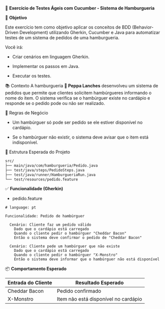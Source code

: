 🍔 **Exercício de Testes Ágeis com Cucumber - Sistema de Hamburgueria**

🎯 **Objetivo**

Este exercício tem como objetivo aplicar os conceitos de BDD (Behavior-Driven Development) utilizando Gherkin, Cucumber e Java para automatizar testes de um sistema de pedidos de uma hamburgueria.

Você irá:

- Criar cenários em linguagem Gherkin.

- Implementar os passos em Java.

- Executar os testes.

📚 Contexto
A hamburgueria **🐷 Peppa Lanches** desenvolveu um sistema de pedidos que permite que clientes solicitem hambúrgueres informando o nome do item. O sistema verifica se o hambúrguer existe no cardápio e responde se o pedido pode ou não ser realizado.

🧪 Regras de Negócio
- Um hambúrguer só pode ser pedido se ele estiver disponível no cardápio.

- Se o hambúrguer não existir, o sistema deve avisar que o item está indisponível.

📂 Estrutura Esperada do Projeto
```bash
src/
├── main/java/com/hamburgueria/Pedido.java
├── test/java/steps/PedidoSteps.java
├── test/java/runner/HamburgueriaRun.java
└── test/resources/pedido.feature
```
✅ **Funcionalidade (Gherkin)**

- pedido.feature
```gherkin
# language: pt

Funcionalidade: Pedido de hambúrguer

  Cenário: Cliente faz um pedido válido
    Dado que o cardápio está carregado
    Quando o cliente pedir o hambúrguer "Cheddar Bacon"
    Então o sistema deve confirmar o pedido de "Cheddar Bacon"

  Cenário: Cliente pede um hambúrguer que não existe
    Dado que o cardápio está carregado
    Quando o cliente pedir o hambúrguer "X-Monstro"
    Então o sistema deve informar que o hambúrguer não está disponível
```

📦 **Comportamento Esperado**

| Entrada do Cliente	| Resultado Esperado                  |
| --------------------- | ----------------------------------- |
| Cheddar Bacon	        | Pedido confirmado                   |
| X-Monstro	            | Item não está disponível no cardápio|